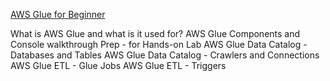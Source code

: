 [AWS Glue for Beginner](https://youtu.be/weWeaM5-EHc?si=ghHHkdsKeefh-sDc)

What is AWS Glue  and what is it used for?
AWS Glue Components and Console walkthrough
Prep - for Hands-on Lab
AWS Glue Data Catalog - Databases and Tables
AWS Glue Data Catalog - Crawlers and Connections
AWS Glue ETL - Glue Jobs
AWS Glue ETL - Triggers
